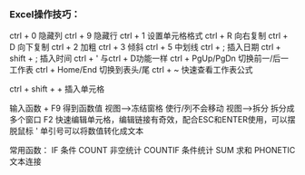 ### Excel操作技巧：
ctrl + 0 隐藏列
ctrl + 9 隐藏行
ctrl + 1 设置单元格格式
ctrl + R 向右复制
ctrl + D 向下复制
ctrl + 2 加粗
ctrl + 3 倾斜
ctrl + 5 中划线
ctrl + ; 插入日期
ctrl + shift + ; 插入时间
ctrl + ' 与ctrl + D功能一样
ctrl + PgUp/PgDn 切换前一/后一工作表
ctrl + Home/End 切换到表头/尾
ctrl + ~ 快速查看工作表公式

ctrl + shift + + 插入单元格

输入函数 + F9 得到函数值
视图-->冻结窗格 使行/列不会移动
视图-->拆分 拆分成多个窗口
F2 快速编辑单元格，编辑链接有奇效，配合ESC和ENTER使用，可以摆脱鼠标
' 单引号可以将数值转化成文本

常用函数：
IF		条件
COUNT	非空统计
COUNTIF	条件统计
SUM	求和
PHONETIC	文本连接